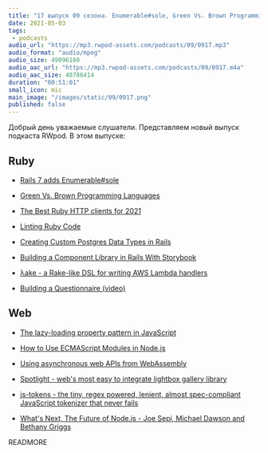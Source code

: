 ```yaml
---
title: "17 выпуск 09 сезона. Enumerable#sole, Green Vs. Brown Programming Languages, Spotlight, λake, js-tokens и прочее"
date: 2021-05-03
tags:
 - podcasts
audio_url: "https://mp3.rwpod-assets.com/podcasts/09/0917.mp3"
audio_format: "audio/mpeg"
audio_size: 49096160
audio_aac_url: "https://mp3.rwpod-assets.com/podcasts/09/0917.m4a"
audio_aac_size: 48786414
duration: "00:51:01"
small_icon: mic
main_image: "/images/static/09/0917.png"
published: false
---
```


Добрый день уважаемые слушатели. Представляем новый выпуск подкаста RWpod. В этом выпуске:

## Ruby

 - [Rails 7 adds Enumerable#sole](https://bigbinary.com/blog/rails-7-adds-enumerable-sole)
 - [Green Vs. Brown Programming Languages](https://earthly.dev/blog/brown-green-language/)
 - [The Best Ruby HTTP clients for 2021](https://www.scrapingbee.com/blog/best-ruby-http-clients/)
 - [Linting Ruby Code](https://blog.appsignal.com/2021/04/28/ruby-linting.html)

 - [Creating Custom Postgres Data Types in Rails](https://pganalyze.com/blog/custom-postgres-data-types-ruby-rails)
 - [Building a Component Library in Rails With Storybook](https://orbit.love/blog/building-a-component-library-in-rails-with-storybook)
 - [λake - a Rake-like DSL for writing AWS Lambda handlers](https://github.com/amancevice/yake)
 - [Building a Questionnaire (video)](https://www.driftingruby.com/episodes/building-a-questionnaire)

## Web

 - [The lazy-loading property pattern in JavaScript](https://humanwhocodes.com/blog/2021/04/lazy-loading-property-pattern-javascript/)
 - [How to Use ECMAScript Modules in Node.js](https://dmitripavlutin.com/ecmascript-modules-nodejs/)
 - [Using asynchronous web APIs from WebAssembly](https://web.dev/asyncify/)


 - [Spotlight - web's most easy to integrate lightbox gallery library](https://nextapps-de.github.io/spotlight/)
 - [js-tokens - the tiny, regex powered, lenient, almost spec-compliant JavaScript tokenizer that never fails](https://github.com/lydell/js-tokens)
 - [What's Next, The Future of Node.js - Joe Sepi, Michael Dawson and Bethany Griggs](https://youtu.be/vrnToZP47Ro)

READMORE
